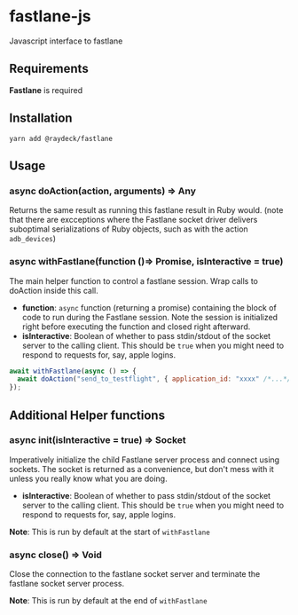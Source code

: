 # fastlane-js

Javascript interface to fastlane

## Requirements

**Fastlane** is required

## Installation

```
yarn add @raydeck/fastlane
```

## Usage

### async doAction(action, arguments) => Any

Returns the same result as running this fastlane result in Ruby would. (note that there are excceptions where the Fastlane socket driver delivers suboptimal serializations of Ruby objects, such as with the action `adb_devices`)

### async withFastlane(function ()=> Promise, isInteractive = true)

The main helper function to control a fastlane session. Wrap calls to doAction inside this call.

- **function**: `async` function (returning a promise) containing the block of code to run during the Fastlane session. Note the session is initialized right before executing the function and closed right afterward.
- **isInteractive**: Boolean of whether to pass stdin/stdout of the socket server to the calling client. This should be `true` when you might need to respond to requests for, say, apple logins.

```js
await withFastlane(async () => {
  await doAction("send_to_testflight", { application_id: "xxxx" /*...*/ });
});
```

## Additional Helper functions

### async init(isInteractive = true) => Socket

Imperatively initialize the child Fastlane server process and connect using sockets. The socket is returned as a convenience, but don't mess with it unless you really know what you are doing.

- **isInteractive**: Boolean of whether to pass stdin/stdout of the socket server to the calling client. This should be `true` when you might need to respond to requests for, say, apple logins.

**Note**: This is run by default at the start of `withFastlane`

### async close() => Void

Close the connection to the fastlane socket server and terminate the fastlane socket server process.

**Note**: This is run by default at the end of `withFastlane`
